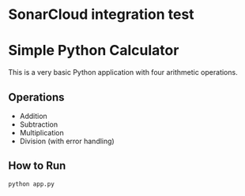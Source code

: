 # SonarCloud integration test
# Simple Python Calculator

This is a very basic Python application with four arithmetic operations.

## Operations
- Addition
- Subtraction
- Multiplication
- Division (with error handling)

## How to Run
```bash
python app.py
